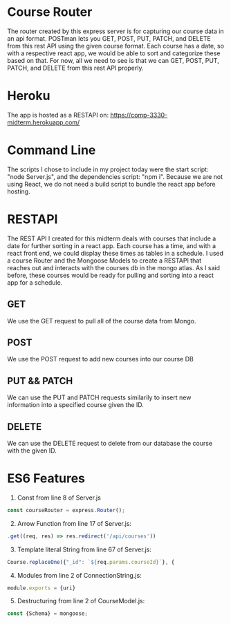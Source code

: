 # Course Router

The router created by this express server is for capturing our course data in an api format. POSTman lets you GET, POST, PUT, PATCH, and DELETE from this rest API using the given course format. Each course has a date, so with a respective react app, we would be able to sort and categorize these based on that. For now, all we need to see is that we can GET, POST, PUT, PATCH, and DELETE from this rest API properly.

# Heroku

The app is hosted as a RESTAPI on: https://comp-3330-midterm.herokuapp.com/

# Command Line

The scripts I chose to include in my project today were the start script: "node Server.js", and the dependencies script: "npm i". Because we are not using React, we do not need a build script to bundle the react app before hosting.

# RESTAPI

The REST API I created for this midterm deals with courses that include a date for further sorting in a react app. Each course has a time, and with a react front end, we could display these times as tables in a schedule. I used a course Router and the Mongoose Models to create a RESTAPI that reaches out and interacts with the courses db in the mongo atlas. As I said before, these courses would be ready for pulling and sorting into a react app for a schedule.

## GET 

We use the GET request to pull all of the course data from Mongo.

## POST

We use the POST request to add new courses into our course DB

## PUT && PATCH

We can use the PUT and PATCH requests similarily to insert new information into a specified course given the ID.

## DELETE

We can use the DELETE request to delete from our database the course with the given ID.

# ES6 Features

1. Const from line 8 of Server.js 
```js
const courseRouter = express.Router();
```
2. Arrow Function from line 17 of Server.js:
```js
.get((req, res) => res.redirect('/api/courses'))
```
3. Template literal String from line 67 of Server.js:
```js
Course.replaceOne({"_id": `${req.params.courseId}`}, {
```
4. Modules from line 2 of ConnectionString.js:
```js
module.exports = {uri}
```
5. Destructuring from line 2 of CourseModel.js:
```js
const {Schema} = mongoose;
```